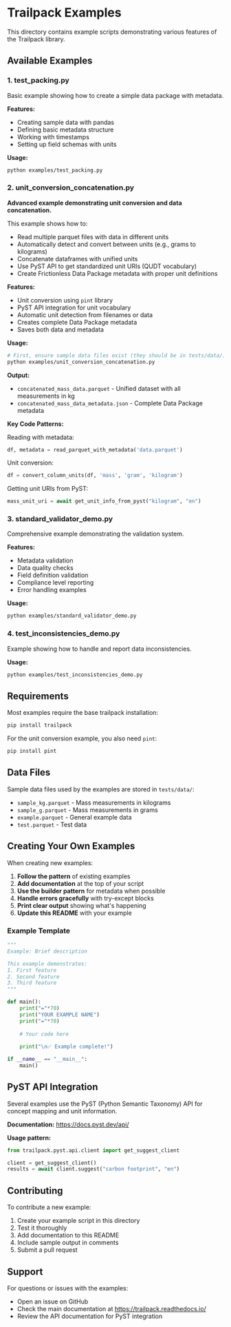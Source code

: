 # Trailpack Examples

This directory contains example scripts demonstrating various features of the Trailpack library.

## Available Examples

### 1. test_packing.py
Basic example showing how to create a simple data package with metadata.

**Features:**
- Creating sample data with pandas
- Defining basic metadata structure
- Working with timestamps
- Setting up field schemas with units

**Usage:**
```bash
python examples/test_packing.py
```

### 2. unit_conversion_concatenation.py
**Advanced example demonstrating unit conversion and data concatenation.**

This example shows how to:
- Read multiple parquet files with data in different units
- Automatically detect and convert between units (e.g., grams to kilograms)
- Concatenate dataframes with unified units
- Use PyST API to get standardized unit URIs (QUDT vocabulary)
- Create Frictionless Data Package metadata with proper unit definitions

**Features:**
- Unit conversion using `pint` library
- PyST API integration for unit vocabulary
- Automatic unit detection from filenames or data
- Creates complete Data Package metadata
- Saves both data and metadata

**Usage:**
```bash
# First, ensure sample data files exist (they should be in tests/data/)
python examples/unit_conversion_concatenation.py
```

**Output:**
- `concatenated_mass_data.parquet` - Unified dataset with all measurements in kg
- `concatenated_mass_data_metadata.json` - Complete Data Package metadata

**Key Code Patterns:**

Reading with metadata:
```python
df, metadata = read_parquet_with_metadata('data.parquet')
```

Unit conversion:
```python
df = convert_column_units(df, 'mass', 'gram', 'kilogram')
```

Getting unit URIs from PyST:
```python
mass_unit_uri = await get_unit_info_from_pyst("kilogram", "en")
```

### 3. standard_validator_demo.py
Comprehensive example demonstrating the validation system.

**Features:**
- Metadata validation
- Data quality checks
- Field definition validation
- Compliance level reporting
- Error handling examples

**Usage:**
```bash
python examples/standard_validator_demo.py
```

### 4. test_inconsistencies_demo.py
Example showing how to handle and report data inconsistencies.

**Usage:**
```bash
python examples/test_inconsistencies_demo.py
```

## Requirements

Most examples require the base trailpack installation:
```bash
pip install trailpack
```

For the unit conversion example, you also need `pint`:
```bash
pip install pint
```

## Data Files

Sample data files used by the examples are stored in `tests/data/`:
- `sample_kg.parquet` - Mass measurements in kilograms
- `sample_g.parquet` - Mass measurements in grams
- `example.parquet` - General example data
- `test.parquet` - Test data

## Creating Your Own Examples

When creating new examples:

1. **Follow the pattern** of existing examples
2. **Add documentation** at the top of your script
3. **Use the builder pattern** for metadata when possible
4. **Handle errors gracefully** with try-except blocks
5. **Print clear output** showing what's happening
6. **Update this README** with your example

### Example Template

```python
"""
Example: Brief description

This example demonstrates:
1. First feature
2. Second feature
3. Third feature
"""

def main():
    print("="*70)
    print("YOUR EXAMPLE NAME")
    print("="*70)
    
    # Your code here
    
    print("\n✅ Example complete!")

if __name__ == "__main__":
    main()
```

## PyST API Integration

Several examples use the PyST (Python Semantic Taxonomy) API for concept mapping and unit information.

**Documentation:** https://docs.pyst.dev/api/

**Usage pattern:**
```python
from trailpack.pyst.api.client import get_suggest_client

client = get_suggest_client()
results = await client.suggest("carbon footprint", "en")
```

## Contributing

To contribute a new example:

1. Create your example script in this directory
2. Test it thoroughly
3. Add documentation to this README
4. Include sample output in comments
5. Submit a pull request

## Support

For questions or issues with the examples:
- Open an issue on GitHub
- Check the main documentation at https://trailpack.readthedocs.io/
- Review the API documentation for PyST integration
